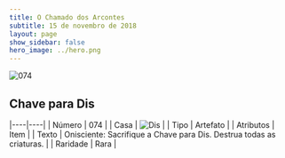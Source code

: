 ```yaml
---
title: O Chamado dos Arcontes
subtitle: 15 de novembro de 2018
layout: page
show_sidebar: false
hero_image: ../hero.png
---
```


![074](https://cdn.keyforgegame.com/media/card_front/pt/341_074_RP2JCG669GWQ_pt.png)

## Chave para Dis

|----|----|
| Número | 074 |
| Casa | ![Dis](https://archonarcana.com/images/thumb/e/e8/Dis.png/22px-Dis.png "Dis") |
| Tipo | Artefato |
| Atributos | Item |
| Texto | Onisciente: Sacrifique a Chave para Dis. Destrua todas as criaturas. |
| Raridade | Rara |
